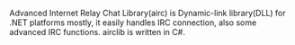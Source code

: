 Advanced Internet Relay Chat Library(airc) is Dynamic-link library(DLL) for .NET platforms mostly, it easily handles IRC connection, also some advanced IRC functions. airclib is written in C#.